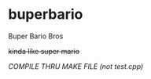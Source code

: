 # buperbario

Buper Bario Bros


~~kinda like super mario~~

*COMPILE THRU MAKE FILE (not test.cpp)*